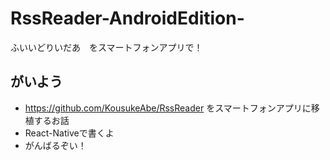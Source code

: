 # RssReader-AndroidEdition-
ふいいどりいだあ　をスマートフォンアプリで！

## がいよう
- https://github.com/KousukeAbe/RssReader をスマートフォンアプリに移植するお話
- React-Nativeで書くよ
- がんばるぞい！
